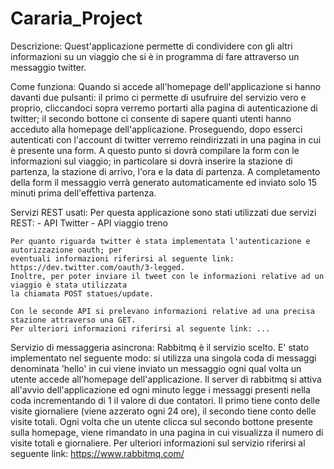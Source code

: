 # Cararia_Project
Descrizione:
	Quest'applicazione permette di condividere con gli altri informazioni su un viaggio 
	che si è in programma di fare attraverso un messaggio twitter.
	
Come funziona:
	Quando si accede all'homepage dell'applicazione si hanno davanti due pulsanti:
	il primo ci permette di usufruire del servizio vero e proprio, cliccandoci sopra verremo
	portarti alla pagina di autenticazione di twitter;
	il secondo bottone ci consente di sapere quanti utenti hanno acceduto alla homepage 
	dell'applicazione.
	Proseguendo, dopo esserci autenticati con l'account di twitter verremo reindirizzati 
	in una pagina in cui è presente una form.
	A questo punto si dovrà compilare la form con le informazioni sul viaggio; in particolare 
	si dovrà inserire la stazione di partenza, la stazione di arrivo, l'ora e la data di partenza.
	A completamento della form il messaggio verrà generato automaticamente ed inviato solo 15 minuti
	prima dell'effettiva partenza.
	
Servizi REST usati:
	Per questa applicazione sono stati utilizzati due servizi REST:
	- API Twitter
	- API viaggio treno
	
	Per quanto riguarda twitter è stata implementata l'autenticazione e autorizzazione oauth; per
	eventuali informazioni riferirsi al seguente link: https://dev.twitter.com/oauth/3-legged.
	Inoltre, per poter inviare il tweet con le informazioni relative ad un viaggio è stata utilizzata
	la chiamata POST statues/update.

	Con le seconde API si prelevano informazioni relative ad una precisa stazione attraverso una GET.
	Per ulteriori informazioni riferirsi al seguente link: ...

Servizio di messaggeria asincrona:
	Rabbitmq è il servizio scelto. E' stato implementato nel seguente modo: si utilizza una singola coda
	di messaggi denominata 'hello' in cui viene inviato un messaggio ogni qual volta un utente accede 
	all'homepage dell'applicazione. Il server di rabbitmq si attiva all'avvio dell'applicazione ed ogni minuto 
	legge i messaggi presenti nella coda incrementando di 1 il valore di due contatori. Il primo tiene conto delle
	visite giornaliere (viene azzerato ogni 24 ore), il secondo tiene conto delle visite totali.
	Ogni volta che un utente clicca sul secondo bottone presente sulla homepage, viene rimandato in una pagina in cui visualizza 
	il numero di visite totali e giornaliere.
	Per ulteriori informazioni sul servizio riferirsi al seguente link: https://www.rabbitmq.com/
